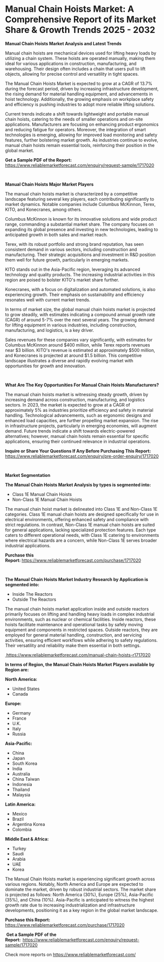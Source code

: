<p><h1>Manual Chain Hoists Market: A Comprehensive Report of its Market Share & Growth Trends 2025 - 2032</h1></p><p><strong>Manual Chain Hoists Market Analysis and Latest Trends</strong></p>
<p><p>Manual chain hoists are mechanical devices used for lifting heavy loads by utilizing a chain system. These hoists are operated manually, making them ideal for various applications in construction, manufacturing, and warehousing. Their design often includes a chain that users pull to lift objects, allowing for precise control and versatility in tight spaces.</p><p>The Manual Chain Hoists Market is expected to grow at a CAGR of 13.7% during the forecast period, driven by increasing infrastructure development, the rising demand for material handling equipment, and advancements in hoist technology. Additionally, the growing emphasis on workplace safety and efficiency is pushing industries to adopt more reliable lifting solutions.</p><p>Current trends indicate a shift towards lightweight and portable manual chain hoists, catering to the needs of smaller operations and on-site applications. Manufacturers are focusing on enhancing product ergonomics and reducing fatigue for operators. Moreover, the integration of smart technologies is emerging, allowing for improved load monitoring and safety features, further bolstering market growth. As industries continue to evolve, manual chain hoists remain essential tools, reinforcing their position in the global market.</p></p>
<p><strong>Get a Sample PDF of the Report:&nbsp;</strong> <a href="https://www.reliablemarketforecast.com/enquiry/request-sample/1717020?utm_campaign=3176&utm_medium=2&utm_source=Github&utm_content=ia&utm_term=11042025&utm_id=manual-chain-hoists">https://www.reliablemarketforecast.com/enquiry/request-sample/1717020</a></p>
<p>&nbsp;</p>
<p><strong>Manual Chain Hoists Major Market Players</strong></p>
<p><p>The manual chain hoists market is characterized by a competitive landscape featuring several key players, each contributing significantly to market dynamics. Notable companies include Columbus McKinnon, Terex, KITO, and Konecranes, among others.</p><p>Columbus McKinnon is known for its innovative solutions and wide product range, commanding a substantial market share. The company focuses on expanding its global presence and investing in new technologies, leading to anticipated growth in both sales and market reach.</p><p>Terex, with its robust portfolio and strong brand reputation, has seen consistent demand in various sectors, including construction and manufacturing. Their strategic acquisitions and investment in R&D position them well for future growth, particularly in emerging markets.</p><p>KITO stands out in the Asia-Pacific region, leveraging its advanced technology and quality products. The increasing industrial activities in this region are poised to bolster KITO's market share further.</p><p>Konecranes, with a focus on digitalization and automated solutions, is also experiencing growth. Their emphasis on sustainability and efficiency resonates well with current market trends.</p><p>In terms of market size, the global manual chain hoists market is projected to grow steadily, with estimates indicating a compound annual growth rate (CAGR) of around 5-7% over the next several years. The growing demand for lifting equipment in various industries, including construction, manufacturing, and logistics, is a key driver.</p><p>Sales revenues for these companies vary significantly, with estimates for Columbus McKinnon around $400 million, while Terex reports revenues near $3 billion. KITO's revenue is estimated at approximately $500 million, and Konecranes is projected at around $1.5 billion. This competitive landscape illustrates a diverse and rapidly evolving market with opportunities for growth and innovation.</p></p>
<p>&nbsp;</p>
<p><strong>What Are The Key Opportunities For Manual Chain Hoists Manufacturers?</strong></p>
<p><p>The manual chain hoists market is witnessing steady growth, driven by increasing demand across construction, manufacturing, and logistics sectors. In 2023, the market is expected to grow at a CAGR of approximately 5% as industries prioritize efficiency and safety in material handling. Technological advancements, such as ergonomic designs and enhanced load capacities, are further propelling market expansion. The rise in infrastructure projects, particularly in emerging economies, will augment demand. Future trends indicate a shift towards electric-powered alternatives; however, manual chain hoists remain essential for specific applications, ensuring their continued relevance in industrial operations.</p></p>
<p><strong>Inquire or Share Your Questions If Any Before Purchasing This Report:</strong> <a href="https://www.reliablemarketforecast.com/enquiry/pre-order-enquiry/1717020?utm_campaign=3176&utm_medium=2&utm_source=Github&utm_content=ia&utm_term=11042025&utm_id=manual-chain-hoists">https://www.reliablemarketforecast.com/enquiry/pre-order-enquiry/1717020</a></p>
<p>&nbsp;</p>
<p><strong>Market Segmentation</strong></p>
<p><strong>The Manual Chain Hoists Market Analysis by types is segmented into:</strong></p>
<p><ul><li>Class 1E Manual Chain Hoists</li><li>Non-Class 1E Manual Chain Hoists</li></ul></p>
<p><p>The manual chain hoist market is delineated into Class 1E and Non-Class 1E categories. Class 1E manual chain hoists are designed specifically for use in electrical environments, offering enhanced safety and compliance with strict regulations. In contrast, Non-Class 1E manual chain hoists are suited for general applications, lacking specialized protection features. Each type caters to different operational needs, with Class 1E catering to environments where electrical hazards are a concern, while Non-Class 1E serves broader industrial applications.</p></p>
<p><strong>Purchase this Report:&nbsp;</strong><a href="https://www.reliablemarketforecast.com/purchase/1717020?utm_campaign=3176&utm_medium=2&utm_source=Github&utm_content=ia&utm_term=11042025&utm_id=manual-chain-hoists">https://www.reliablemarketforecast.com/purchase/1717020</a></p>
<p>&nbsp;</p>
<p><strong>The Manual Chain Hoists Market Industry Research by Application is segmented into:</strong></p>
<p><ul><li>Inside The Reactors</li><li>Outside The Reactors</li></ul></p>
<p><p>The manual chain hoists market application inside and outside reactors primarily focuses on lifting and handling heavy loads in complex industrial environments, such as nuclear or chemical facilities. Inside reactors, these hoists facilitate maintenance and operational tasks by safely moving equipment and components in restricted spaces. Outside reactors, they are employed for general material handling, construction, and servicing activities, ensuring efficient workflows while adhering to safety regulations. Their versatility and reliability make them essential in both settings.</p></p>
<p><a href="https://www.reliablemarketforecast.com/manual-chain-hoists-r1717020?utm_campaign=3176&utm_medium=2&utm_source=Github&utm_content=ia&utm_term=11042025&utm_id=manual-chain-hoists">&nbsp;https://www.reliablemarketforecast.com/manual-chain-hoists-r1717020</a></p>
<p><strong>In terms of Region, the Manual Chain Hoists Market Players available by Region are:</strong></p>
<p>
    <p> <strong> North America: </strong>
        <ul>
            <li>United States</li>
            <li>Canada</li>
        </ul>
        </p> 
    <p> <strong> Europe: </strong>
        <ul>
            <li>Germany</li>
            <li>France</li>
            <li>U.K.</li>
            <li>Italy</li>
            <li>Russia</li>
        </ul>
        </p> 
    <p> <strong> Asia-Pacific: </strong>
        <ul>
            <li>China</li>
            <li>Japan</li>
            <li>South Korea</li>
            <li>India</li>
            <li>Australia</li>
            <li>China Taiwan</li>
            <li>Indonesia</li>
            <li>Thailand</li>
            <li>Malaysia</li>
        </ul>
        </p> 
    <p> <strong> Latin America: </strong>
        <ul>
            <li>Mexico</li>
            <li>Brazil</li>
            <li>Argentina Korea</li>
            <li>Colombia</li>
        </ul>
        </p> 
    <p> <strong> Middle East & Africa: </strong>
        <ul>
            <li>Turkey</li>
            <li>Saudi</li>
            <li>Arabia</li>
            <li>UAE</li>
            <li>Korea</li>
        </ul>
    </p>
    </p>
<p><p>The Manual Chain Hoists market is experiencing significant growth across various regions. Notably, North America and Europe are expected to dominate the market, driven by robust industrial sectors. The market share is projected as follows: North America (30%), Europe (25%), Asia-Pacific (35%), and China (10%). Asia-Pacific is anticipated to witness the highest growth rate due to increasing industrialization and infrastructure developments, positioning it as a key region in the global market landscape.</p></p>
<p><strong>Purchase this Report: </strong><a href="https://www.reliablemarketforecast.com/purchase/1717020?utm_campaign=3176&utm_medium=2&utm_source=Github&utm_content=ia&utm_term=11042025&utm_id=manual-chain-hoists">https://www.reliablemarketforecast.com/purchase/1717020</a></p>
<p>&nbsp;<strong>Get a Sample PDF of the Report:&nbsp;&nbsp;</strong><a href="https://www.reliablemarketforecast.com/enquiry/request-sample/1717020?utm_campaign=3176&utm_medium=2&utm_source=Github&utm_content=ia&utm_term=11042025&utm_id=manual-chain-hoists">https://www.reliablemarketforecast.com/enquiry/request-sample/1717020</a></p>
<p><strong></strong></p>
<p>Check more reports on <a href="https://www.reliablemarketforecast.com/?utm_campaign=3176&utm_medium=2&utm_source=Github&utm_content=ia&utm_term=11042025&utm_id=manual-chain-hoists">https://www.reliablemarketforecast.com/</a></p>